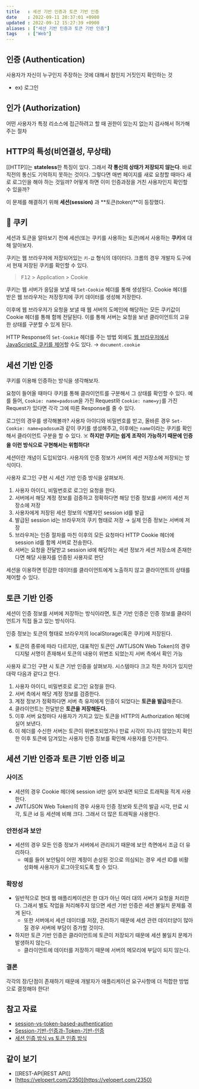```yaml
---
title   : 세션 기반 인증과 토큰 기반 인증 
date    : 2022-09-11 20:37:01 +0900
updated : 2022-09-12 15:27:39 +0900
aliases : ["세션 기반 인증과 토큰 기반 인증"]
tags    : ["Web"] 
---
```


## 인증 (Authentication)

사용자가 자신이 누구인지 주장하는 것에 대해서 참인지 거짓인지 확인하는 것

- ex) 로그인

## 인가 (Authorization)

어떤 사용자가 특정 리소스에 접근하려고 할 때 권한이 있는지 없는지 검사해서 허가해주는 절차

## HTTP의 특성(비연결성, 무상태)

[[HTTP]]는 **stateless**한 특징이 있다. 그래서 **각 통신의 상태가 저장되지 않는다**. 바로 직전의 통신도 기억하지 못하는 것이다. 그렇다면 매번 페이지를 새로 요청할 때마다 새로 로그인을 해야 하는 것일까? 어떻게 하면 이미 인증과정을 거친 사용자인지 확인할 수 있을까?

이 문제를 해결하기 위해 **세션(session)** 과 **토큰(token)**이 등장했다.

## 🍪 쿠키

세션과 토큰을 알아보기 전에 세션(또는 쿠키를 사용하는 토큰)에서 사용하는 **쿠키**에 대해 알아보자. 

쿠키는 웹 브라우저에 저장되어있는 `키-값` 형식의 데이터다. 크롬의 경우 개발자 도구에서 현재 저장된 쿠키를 확인할 수 있다.

> <kbd>F12</kbd> > Application > Cookie

쿠키는 웹 서버가 응답을 보낼 때 `Set-Cookie` 헤더를 통해 생성된다. Cookie 헤더를 받은 웹 브라우저는 저장장치에 쿠키 데이터를 생성해 저장한다.

이후에 웹 브라우저가 요청을 보낼 때 웹 서버의 도메인에 해당하는 모든 쿠키값이 Cookie 헤더를 통해 함께 전달된다. 이를 통해 서버는 요청을 보낸 클라이언트의 고유한 상태를 구분할 수 있게 된다. 

HTTP Response의 `Set-Cookie` 헤더를 주는 방법 외에도 [웹 브라우저에서 JavaScript로 쿠키를 제어]([https://developer.mozilla.org/ko/docs/Web/API/Document/cookie](https://developer.mozilla.org/ko/docs/Web/API/Document/cookie))할 수도 있다. → `document.cookie`

## 세션 기반 인증

쿠키를 이용해 인증하는 방식을 생각해보자.

요청이 들어올 때마다 쿠키를 통해 클라이언트를 구분해서 그 상태를 확인할 수 있다. 예를 들어, `Cookie: name=padosum`을 가진 Request와 `Cookie: name=yj`를 가진 Request가 있다면 각각 그에 따른 Response를 줄 수 있다. 

로그인의 경우를 생각해볼까? 사용자 아이디와 비밀번호를 받고, 올바른 경우 `Set-Cookie: name=padosum`과 같이 쿠키를 생성해주고, 이후에는 `name`이라는 쿠키를 확인해서 클라이언트 구분을 할 수 있다. 
☠️ **하지만 쿠키는 쉽게 조작이 가능하기 때문에 인증을 이런 방식으로 구현해서는 위험하다!**

세션이란 개념이 도입되었다. 사용자의 인증 정보가 서버의 세션 저장소에 저장되는 방식이다.

사용자 로그인 구현 시 세션 기반 인증 방식을 살펴보자.

1. 사용자 아이디, 비밀번호로 로그인 요청을 한다.
2. 서버에서 해당 계정 정보를 검증하고 정확하다면 해당 인증 정보를 서버의 세션 저장소에 저장
3. 사용자에게 저장된 세션 정보의 식별자인 session id를 발급
4. 발급된 session id는 브라우저의 쿠키 형태로 저장 → 실제 인증 정보는 서버에 저장
5. 브라우저는 인증 절차를 마친 이후의 모든 요청마다 HTTP Cookie 헤더에 session id를 함께 서버로 전송한다.
6. 서버는 요청을 전달받고 session id에 해당하는 세션 정보가 세션 저장소에 존재한다면 해당 사용자를 인증된 사용자로 판단

세션을 이용하면 민감한 데이터를 클라이언트에게 노출하지 않고 클라이언트의 상태를 제어할 수 있다.

## 토큰 기반 인증

세션이 인증 정보를 서버에 저장하는 방식이라면, 토큰 기반 인증은 인증 정보를 클라이언트가 직접 들고 있는 방식이다.

인증 정보는 토큰의 형태로 브라우저의 localStorage(혹은 쿠키)에 저장된다.

- 토큰의 종류에 따라 다르지만, 대표적인 토큰인 JWT(JSON Web Token)의 경우 디지털 서명이 존재해서 토큰의 내용이 위변조 되었는지 서버 측에서 확인 가능

사용자 로그인 구현 시 토큰 기반 인증을 살펴보자. 시스템마다 크고 작은 차이가 있지만 대략 다음과 같다고 한다.

1. 사용자 아이디, 비밀번호로 로그인 요청을 한다.
2. 서버 측에서 해당 계정 정보를 검증한다.
3. 계정 정보가 정확하다면 서버 측 유저에게 인증이 되었다는 **토큰을 발급**해준다.
4. 클라이언트는 전달받은 **토큰을 저장해둔다.** 
5. 이후 서버 요청마다 사용자가 가지고 있는 토큰을 HTTP의 Authorization 헤더에 실어 보낸다. 
6. 이 헤더를 수신한 서버는 토큰이 위변조되었거나 만료 시각이 지나지 않았는지 확인한 이후 토큰에 담겨있는 사용자 인증 정보를 확인해 사용자를 인가한다.

## 세션 기반 인증과 토큰 기반 인증 비교

### 사이즈

- 세션의 경우 Cookie 헤더에 session id만 실어 보내면 되므로 트래픽을 적게 사용한다.
- JWT(JSON Web Token)의 경우 사용자 인증 정보와 토큰의 발급 시각, 만료 시각, 토큰 id 등 세션에 비해 크다. 그래서 더 많은 트래픽을 사용한다.

### 안전성과 보안

- 세션의 경우 모든 인증 정보가 서버에서 관리되기 때문에 보안 측면에서 조금 더 유리하다.
    - 예를 들어 보안팀이 어떤 계정이 손상된 것으로 의심되는 경우 세션 ID를 비활성화해 사용자가 로그아웃되도록 할 수 있다.

### 확장성

- 일반적으로 현대 웹 애플리케이션은 한 대가 아닌 여러 대의 서버가 요청을 처리한다. 그래서 별도 작업을 처리해주지 않으면 세션 기반 인증은 세션 불일치 문제를 겪게 된다.
    - 또한 서버에서 세션 데이터를 저장, 관리하기 때문에 세션 관련 데이터양이 많아질 경우 서버에 부담이 증가할 것이다.
- 하지만 토큰 기반 인증은 클라이언트에 토큰이 저장되기 때문에 세션 불일치 문제가 발생하지 않는다.
    - 클라이언트에 데이터를 저장하기 때문에 서버의 메모리에 부담이 되지 않는다.

 

### 결론

각각의 장/단점이 존재하기 때문에 개발자가 애플리케이션 요구사항에 더 적합한 방법으로 결정해야 한다!

## 참고 자료
- [session-vs-token-based-authentication](https://www.geeksforgeeks.org/session-vs-token-based-authentication/)
- [Session-기반-인증과-Token-기반-인증](https://jins-dev.tistory.com/entry/Session-%EA%B8%B0%EB%B0%98-%EC%9D%B8%EC%A6%9D%EA%B3%BC-Token-%EA%B8%B0%EB%B0%98-%EC%9D%B8%EC%A6%9D)
- [세션 인증 방식 vs 토큰 인증 방식](https://velog.io/@arthur/%EC%84%B8%EC%85%98-%EC%9D%B8%EC%A6%9D-%EB%B0%A9%EC%8B%9D-vs-%ED%86%A0%ED%81%B0-%EC%9D%B8%EC%A6%9D-%EB%B0%A9%EC%8B%9D)

## 같이 보기
- [[REST-API|REST API]]
- [https://velopert.com/2350](https://velopert.com/2350)
